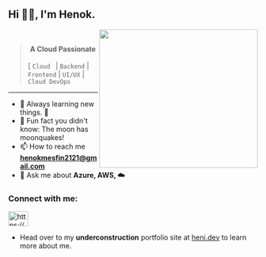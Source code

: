 ## Hi ✌🏽, I'm Henok.
<img align="right" width="320" height="280" src="https://raw.githubusercontent.com/"  />
<br />

> __<div align="center">A Cloud Passionate </div>__
 <br /> [ ```Cloud ``` | ```Backend``` | ```Frontend``` | ```UI/UX``` | ```Cloud DevOps``` 

---

* 🌱 Always learning new things. 🐶
* 👻 Fun fact you didn't know: The moon has moonquakes!
* 📫 How to reach me **henokmesfin2121@gmail.com**
* 💬 Ask me about **Azure, AWS, ☁️**

<h3 align="left">Connect with me:</h3>
<p align="left">
<a href="https://linkedin.com/in/https://www.linkedin.com/in/henok-mesfin/" target="blank"><img align="center" 
src="https://raw.githubusercontent.com/rahuldkjain/github-profile-readme-generator/master/src/images/icons/Social/linked-in-alt.svg" alt="https://www.linkedin.com/in/henok-mesfin/" height="30" width="40" /></a>
</p>

- Head over to my **underconstruction** portfolio site at [heni.dev](https://[https://lemon-meadow-0e055fa10.2.azurestaticapps.net/](https://lemon-meadow-0e055fa10.2.azurestaticapps.net/)) to learn more about me.






